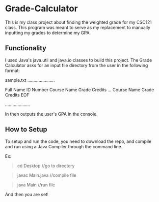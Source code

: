 # Grade-Calculator
This is my class project about finding the weighted grade for my CSC121 class. This program was meant to serve as my replacement to manually inputting my grades to determine my GPA.

## Functionality
I used Java's java.util and java.io classes to build this project. The Grade Calculator asks for an input file directory from the user in the following format:

sample.txt
......................

Full Name
ID Number
Course Name
Grade Credits
...
Course Name
Grade Credits
EOF

....................


In then outputs the user's GPA in the console.

## How to Setup
To setup and run the code, you need to download the repo, and compile and run using a Java Compiler through the command line.

Ex:
> cd Desktop         //go to directory

> javac Main.java    //compile file

> java Main          //run file

And then you are set!
